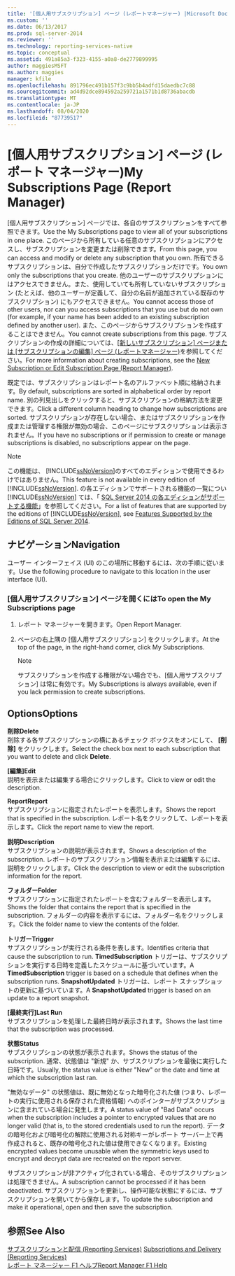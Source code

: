 ```yaml
---
title: '[個人用サブスクリプション] ページ (レポートマネージャー) |Microsoft Docs'
ms.custom: ''
ms.date: 06/13/2017
ms.prod: sql-server-2014
ms.reviewer: ''
ms.technology: reporting-services-native
ms.topic: conceptual
ms.assetid: 491a85a3-f323-4155-a0a8-de2779899995
author: maggiesMSFT
ms.author: maggies
manager: kfile
ms.openlocfilehash: 891796ec491b157f3c9bb5b4adfd15daedbc7c88
ms.sourcegitcommit: ad4d92dce894592a259721a1571b1d8736abacdb
ms.translationtype: MT
ms.contentlocale: ja-JP
ms.lasthandoff: 08/04/2020
ms.locfileid: "87739517"
---
```

# <a name="my-subscriptions-page-report-manager"></a><span data-ttu-id="141be-102">[個人用サブスクリプション] ページ (レポート マネージャー)</span><span class="sxs-lookup"><span data-stu-id="141be-102">My Subscriptions Page (Report Manager)</span></span>
  <span data-ttu-id="141be-103">[個人用サブスクリプション] ページでは、各自のサブスクリプションをすべて参照できます。</span><span class="sxs-lookup"><span data-stu-id="141be-103">Use the My Subscriptions page to view all of your subscriptions in one place.</span></span> <span data-ttu-id="141be-104">このページから所有している任意のサブスクリプションにアクセスし、サブスクリプションを変更または削除できます。</span><span class="sxs-lookup"><span data-stu-id="141be-104">From this page, you can access and modify or delete any subscription that you own.</span></span> <span data-ttu-id="141be-105">所有できるサブスクリプションは、自分で作成したサブスクリプションだけです。</span><span class="sxs-lookup"><span data-stu-id="141be-105">You own only the subscriptions that you create.</span></span> <span data-ttu-id="141be-106">他のユーザーのサブスクリプションにはアクセスできません。また、使用していても所有していないサブスクリプション (たとえば、他のユーザーが定義して、自分の名前が追加されている既存のサブスクリプション) にもアクセスできません。</span><span class="sxs-lookup"><span data-stu-id="141be-106">You cannot access those of other users, nor can you access subscriptions that you use but do not own (for example, if your name has been added to an existing subscription defined by another user).</span></span> <span data-ttu-id="141be-107">また、このページからサブスクリプションを作成することはできません。</span><span class="sxs-lookup"><span data-stu-id="141be-107">You cannot create subscriptions from this page.</span></span> <span data-ttu-id="141be-108">サブスクリプションの作成の詳細については、[[新しいサブスクリプション] ページまたは [サブスクリプションの編集] ページ &#40;レポートマネージャー&#41;](../../2014/reporting-services/new-subscription-or-edit-subscription-page-report-manager.md)を参照してください。</span><span class="sxs-lookup"><span data-stu-id="141be-108">For more information about creating subscriptions, see the [New Subscription or Edit Subscription Page &#40;Report Manager&#41;](../../2014/reporting-services/new-subscription-or-edit-subscription-page-report-manager.md).</span></span>  
  
 <span data-ttu-id="141be-109">既定では、サブスクリプションはレポート名のアルファベット順に格納されます。</span><span class="sxs-lookup"><span data-stu-id="141be-109">By default, subscriptions are sorted in alphabetical order by report name.</span></span> <span data-ttu-id="141be-110">別の列見出しをクリックすると、サブスクリプションの格納方法を変更できます。</span><span class="sxs-lookup"><span data-stu-id="141be-110">Click a different column heading to change how subscriptions are sorted.</span></span> <span data-ttu-id="141be-111">サブスクリプションが存在しない場合、またはサブスクリプションを作成または管理する権限が無効の場合、このページにサブスクリプションは表示されません。</span><span class="sxs-lookup"><span data-stu-id="141be-111">If you have no subscriptions or if permission to create or manage subscriptions is disabled, no subscriptions appear on the page.</span></span>  
  
> [!NOTE]  
>  <span data-ttu-id="141be-112">この機能は、 [!INCLUDE[ssNoVersion](../includes/ssnoversion-md.md)]のすべてのエディションで使用できるわけではありません。</span><span class="sxs-lookup"><span data-stu-id="141be-112">This feature is not available in every edition of [!INCLUDE[ssNoVersion](../includes/ssnoversion-md.md)].</span></span> <span data-ttu-id="141be-113">の各エディションでサポートされる機能の一覧につい [!INCLUDE[ssNoVersion](../includes/ssnoversion-md.md)] ては、「 [SQL Server 2014 の各エディションがサポートする機能](../../2014/getting-started/features-supported-by-the-editions-of-sql-server-2014.md)」を参照してください。</span><span class="sxs-lookup"><span data-stu-id="141be-113">For a list of features that are supported by the editions of [!INCLUDE[ssNoVersion](../includes/ssnoversion-md.md)], see [Features Supported by the Editions of SQL Server 2014](../../2014/getting-started/features-supported-by-the-editions-of-sql-server-2014.md).</span></span>  
  
## <a name="navigation"></a><span data-ttu-id="141be-114">ナビゲーション</span><span class="sxs-lookup"><span data-stu-id="141be-114">Navigation</span></span>  
 <span data-ttu-id="141be-115">ユーザー インターフェイス (UI) のこの場所に移動するには、次の手順に従います。</span><span class="sxs-lookup"><span data-stu-id="141be-115">Use the following procedure to navigate to this location in the user interface (UI).</span></span>  
  
### <a name="to-open-the-my-subscriptions-page"></a><span data-ttu-id="141be-116">[個人用サブスクリプション] ページを開くには</span><span class="sxs-lookup"><span data-stu-id="141be-116">To open the My Subscriptions page</span></span>  
  
1.  <span data-ttu-id="141be-117">レポート マネージャーを開きます。</span><span class="sxs-lookup"><span data-stu-id="141be-117">Open Report Manager.</span></span>  
  
2.  <span data-ttu-id="141be-118">ページの右上隅の [個人用サブスクリプション] をクリックします。</span><span class="sxs-lookup"><span data-stu-id="141be-118">At the top of the page, in the right-hand corner, click My Subscriptions.</span></span>  
  
    > [!NOTE]  
    >  <span data-ttu-id="141be-119">サブスクリプションを作成する権限がない場合でも、[個人用サブスクリプション] は常に有効です。</span><span class="sxs-lookup"><span data-stu-id="141be-119">My Subscriptions is always available, even if you lack permission to create subscriptions.</span></span>  
  
## <a name="options"></a><span data-ttu-id="141be-120">Options</span><span class="sxs-lookup"><span data-stu-id="141be-120">Options</span></span>  
 <span data-ttu-id="141be-121">**削除**</span><span class="sxs-lookup"><span data-stu-id="141be-121">**Delete**</span></span>  
 <span data-ttu-id="141be-122">削除する各サブスクリプションの横にあるチェック ボックスをオンにして、 **[削除]** をクリックします。</span><span class="sxs-lookup"><span data-stu-id="141be-122">Select the check box next to each subscription that you want to delete and click **Delete**.</span></span>  
  
 <span data-ttu-id="141be-123">**[編集]**</span><span class="sxs-lookup"><span data-stu-id="141be-123">**Edit**</span></span>  
 <span data-ttu-id="141be-124">説明を表示または編集する場合にクリックします。</span><span class="sxs-lookup"><span data-stu-id="141be-124">Click to view or edit the description.</span></span>  
  
 <span data-ttu-id="141be-125">**Report**</span><span class="sxs-lookup"><span data-stu-id="141be-125">**Report**</span></span>  
 <span data-ttu-id="141be-126">サブスクリプションに指定されたレポートを表示します。</span><span class="sxs-lookup"><span data-stu-id="141be-126">Shows the report that is specified in the subscription.</span></span> <span data-ttu-id="141be-127">レポート名をクリックして、レポートを表示します。</span><span class="sxs-lookup"><span data-stu-id="141be-127">Click the report name to view the report.</span></span>  
  
 <span data-ttu-id="141be-128">**説明**</span><span class="sxs-lookup"><span data-stu-id="141be-128">**Description**</span></span>  
 <span data-ttu-id="141be-129">サブスクリプションの説明が表示されます。</span><span class="sxs-lookup"><span data-stu-id="141be-129">Shows a description of the subscription.</span></span> <span data-ttu-id="141be-130">レポートのサブスクリプション情報を表示または編集するには、説明をクリックします。</span><span class="sxs-lookup"><span data-stu-id="141be-130">Click the description to view or edit the subscription information for the report.</span></span>  
  
 <span data-ttu-id="141be-131">**フォルダー**</span><span class="sxs-lookup"><span data-stu-id="141be-131">**Folder**</span></span>  
 <span data-ttu-id="141be-132">サブスクリプションに指定されたレポートを含むフォルダーを表示します。</span><span class="sxs-lookup"><span data-stu-id="141be-132">Shows the folder that contains the report that is specified in the subscription.</span></span> <span data-ttu-id="141be-133">フォルダーの内容を表示するには、フォルダー名をクリックします。</span><span class="sxs-lookup"><span data-stu-id="141be-133">Click the folder name to view the contents of the folder.</span></span>  
  
 <span data-ttu-id="141be-134">**トリガー**</span><span class="sxs-lookup"><span data-stu-id="141be-134">**Trigger**</span></span>  
 <span data-ttu-id="141be-135">サブスクリプションが実行される条件を表します。</span><span class="sxs-lookup"><span data-stu-id="141be-135">Identifies criteria that cause the subscription to run.</span></span> <span data-ttu-id="141be-136">**TimedSubscription** トリガーは、サブスクリプションを実行する日時を定義したスケジュールに基づいています。</span><span class="sxs-lookup"><span data-stu-id="141be-136">A **TimedSubscription** trigger is based on a schedule that defines when the subscription runs.</span></span> <span data-ttu-id="141be-137">**SnapshotUpdated** トリガーは、レポート スナップショットの更新に基づいています。</span><span class="sxs-lookup"><span data-stu-id="141be-137">A **SnapshotUpdated** trigger is based on an update to a report snapshot.</span></span>  
  
 <span data-ttu-id="141be-138">**[最終実行]**</span><span class="sxs-lookup"><span data-stu-id="141be-138">**Last Run**</span></span>  
 <span data-ttu-id="141be-139">サブスクリプションを処理した最終日時が表示されます。</span><span class="sxs-lookup"><span data-stu-id="141be-139">Shows the last time that the subscription was processed.</span></span>  
  
 <span data-ttu-id="141be-140">**状態**</span><span class="sxs-lookup"><span data-stu-id="141be-140">**Status**</span></span>  
 <span data-ttu-id="141be-141">サブスクリプションの状態が表示されます。</span><span class="sxs-lookup"><span data-stu-id="141be-141">Shows the status of the subscription.</span></span> <span data-ttu-id="141be-142">通常、状態値は "新規" か、サブスクリプションを最後に実行した日時です。</span><span class="sxs-lookup"><span data-stu-id="141be-142">Usually, the status value is either "New" or the date and time at which the subscription last ran.</span></span>  
  
 <span data-ttu-id="141be-143">"無効なデータ" の状態値は、既に無効となった暗号化された値 (つまり、レポートの実行に使用される保存された資格情報) へのポインターがサブスクリプションに含まれている場合に発生します。</span><span class="sxs-lookup"><span data-stu-id="141be-143">A status value of "Bad Data" occurs when the subscription includes a pointer to encrypted values that are no longer valid (that is, to the stored credentials used to run the report).</span></span> <span data-ttu-id="141be-144">データの暗号化および暗号化の解除に使用される対称キーがレポート サーバー上で再作成されると、既存の暗号化された値は使用できなくなります。</span><span class="sxs-lookup"><span data-stu-id="141be-144">Existing encrypted values become unusable when the symmetric keys used to encrypt and decrypt data are recreated on the report server.</span></span>  
  
 <span data-ttu-id="141be-145">サブスクリプションが非アクティブ化されている場合、そのサブスクリプションは処理できません。</span><span class="sxs-lookup"><span data-stu-id="141be-145">A subscription cannot be processed if it has been deactivated.</span></span> <span data-ttu-id="141be-146">サブスクリプションを更新し、操作可能な状態にするには、サブスクリプションを開いてから保存します。</span><span class="sxs-lookup"><span data-stu-id="141be-146">To update the subscription and make it operational, open and then save the subscription.</span></span>  
  
## <a name="see-also"></a><span data-ttu-id="141be-147">参照</span><span class="sxs-lookup"><span data-stu-id="141be-147">See Also</span></span>  
 <span data-ttu-id="141be-148">[サブスクリプションと配信 &#40;Reporting Services&#41;](subscriptions/subscriptions-and-delivery-reporting-services.md) </span><span class="sxs-lookup"><span data-stu-id="141be-148">[Subscriptions and Delivery &#40;Reporting Services&#41;](subscriptions/subscriptions-and-delivery-reporting-services.md) </span></span>  
 [<span data-ttu-id="141be-149">レポート マネージャー F1 ヘルプ</span><span class="sxs-lookup"><span data-stu-id="141be-149">Report Manager F1 Help</span></span>](../../2014/reporting-services/report-manager-f1-help.md)  
  
  
